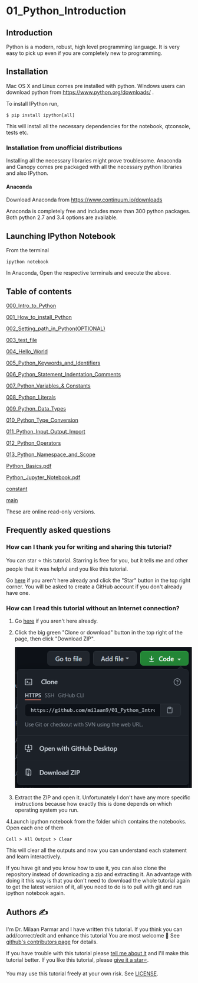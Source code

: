 # 01_Python_Introduction


## Introduction

Python is a modern, robust, high level programming language. It is very easy to pick up even if you are completely new to programming.

## Installation

Mac OS X and Linux comes pre installed with python. Windows users can download python from https://www.python.org/downloads/ .

To install IPython run,

    $ pip install ipython[all]
    
This will install all the necessary dependencies for the notebook, qtconsole, tests etc.

### Installation from unofficial distributions

Installing all the necessary libraries might prove troublesome. Anaconda and Canopy comes pre packaged with all the necessary python libraries and also IPython.

#### Anaconda

Download Anaconda from https://www.continuum.io/downloads

Anaconda is completely free and includes more than 300 python packages. Both python 2.7 and 3.4 options are available.

## Launching IPython Notebook

From the terminal

    ipython notebook

In Anaconda, Open the respective terminals and execute the above.

## Table of contents


[000_Intro_to_Python](https://github.com/milaan9/01_Python_Introduction/blob/main/000_Intro_to_Python.ipynb)


[001_How_to_install_Python](https://github.com/milaan9/01_Python_Introduction/blob/main/001_How_to_install_Python.ipynb)


[002_Setting_path_in_Python(OPTIONAL)](https://github.com/milaan9/01_Python_Introduction/blob/main/002_Setting_path_in_Python(OPTIONAL).ipynb)


[003_test_file](https://github.com/milaan9/01_Python_Introduction/blob/main/003_test_file.ipynb)


[004_Hello_World](https://github.com/milaan9/01_Python_Introduction/blob/main/004_Hello_World.ipynb)


[005_Python_Keywords_and_Identifiers](https://github.com/milaan9/01_Python_Introduction/blob/main/005_Python_Keywords_and_Identifiers.ipynb)


[006_Python_Statement_Indentation_Comments](https://github.com/milaan9/01_Python_Introduction/blob/main/006_Python_Statement_Indentation_Comments.ipynb)


[007_Python_Variables_& Constants](https://github.com/milaan9/01_Python_Introduction/blob/main/007_Python_Variables_%26_Constants.ipynb)


[008_Python_Literals](https://github.com/milaan9/01_Python_Introduction/blob/main/008_Python_Literals.ipynb)


[009_Python_Data_Types](https://github.com/milaan9/01_Python_Introduction/blob/main/009_Python_Data_Types.ipynb)


[010_Python_Type_Conversion](https://github.com/milaan9/01_Python_Introduction/blob/main/010_Python_Type_Conversion.ipynb)


[011_Python_Input_Output_Import](https://github.com/milaan9/01_Python_Introduction/blob/main/011_Python_Input_Output_Import.ipynb)


[012_Python_Operators](https://github.com/milaan9/01_Python_Introduction/blob/main/012_Python_Operators.ipynb)


[013_Python_Namespace_and_Scope](https://github.com/milaan9/01_Python_Introduction/blob/main/013_Python_Namespace_and_Scope.ipynb)


[Python_Basics.pdf](https://github.com/milaan9/01_Python_Introduction/blob/main/Python_Basics.pdf)


[Python_Jupyter_Notebook.pdf](https://github.com/milaan9/01_Python_Introduction/blob/main/Python_Jupyter_Notebook.pdf)


[constant](https://github.com/milaan9/01_Python_Introduction/blob/main/constant.ipynb)


[main](https://github.com/milaan9/01_Python_Introduction/blob/main/main.ipynb)

These are online read-only versions.

## Frequently asked questions

### How can I thank you for writing and sharing this tutorial?

You can star ⭐ this tutorial. Starring is free for you, but it tells me and other people that it was helpful and you like this tutorial.

Go [here](https://github.com/milaan9/01_Python_Introduction) if you aren't here
already and click the "Star" button in the top right corner. You will be
asked to create a GitHub account if you don't already have one.

### How can I read this tutorial without an Internet connection?

1. Go [here](https://github.com/milaan9/01_Python_Introduction) if you aren't
    here already.
    
2. Click the big green "Clone or download" button in the top right of
    the page, then click "Download ZIP".

    ![Download ZIP](img/dnld_rep.png)

3. Extract the ZIP and open it. Unfortunately I don't have any more
    specific instructions because how exactly this is done depends on
    which operating system you run.
    
4.Launch ipython notebook from the folder which contains the notebooks. Open each one of them
    
    Cell > All Output > Clear
    
This will clear all the outputs and now you can understand each statement and learn interactively.

If you have git and you know how to use it, you can also clone the repository instead of downloading a zip and extracting it. An advantage with doing it this way is that you don't need to download the whole tutorial again to get the latest version of it, all you need to do is to pull with git and run ipython notebook again.

## Authors ✍️

I'm Dr. Milaan Parmar and I have written this tutorial. If you think you can add/correct/edit and enhance this tutorial You are most welcome 🙏
See [github's contributors page](https://github.com/milaan9/01_Python_Introduction/graphs/contributors) for details.

If you have trouble with this tutorial please [tell me about it](./contact-me.md) and I'll make this tutorial better. If you
like this tutorial, please [give it a star⭐](./README.md#how-can-i-thank-you-for-writing-and-sharing-this-tutorial).

You may use this tutorial freely at your own risk. See
[LICENSE](./LICENSE).
